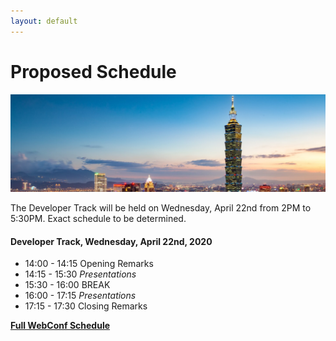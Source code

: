 ```yaml
---
layout: default
---
```


# Proposed Schedule

<p>
  <img src="images/skyline.jpg" />
</p>

The Developer Track will be held on Wednesday, April 22nd from 2PM to 5:30PM.  Exact schedule to be determined.

#### Developer Track, Wednesday, April 22nd, 2020

 * 14:00 - 14:15 Opening Remarks
 * 14:15 - 15:30 _Presentations_
 * 15:30 - 16:00 BREAK
 * 16:00 - 17:15 _Presentations_
 * 17:15 - 17:30 Closing Remarks

[**Full WebConf Schedule**](https://www2020.thewebconf.org/schedule)

